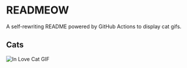 # READMEOW

A self-rewriting README powered by GitHub Actions to display cat gifs.

## Cats

![In Love Cat GIF](https://media3.giphy.com/media/v1.Y2lkPTlhY2QwMmRhZTNyaml2YW9pODFqdHk1b3g0Mnd1NTMycmhzYnR2MDlhdWNwcHZnOCZlcD12MV9naWZzX3NlYXJjaCZjdD1n/MDJ9IbxxvDUQM/200.gif)
